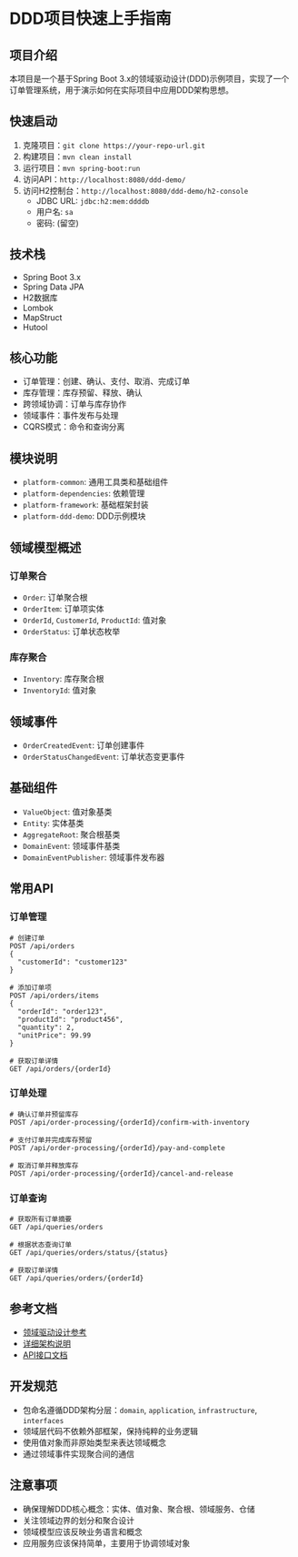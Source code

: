 # DDD项目快速上手指南

## 项目介绍

本项目是一个基于Spring Boot 3.x的领域驱动设计(DDD)示例项目，实现了一个订单管理系统，用于演示如何在实际项目中应用DDD架构思想。

## 快速启动

1. 克隆项目：`git clone https://your-repo-url.git`
2. 构建项目：`mvn clean install`
3. 运行项目：`mvn spring-boot:run`
4. 访问API：`http://localhost:8080/ddd-demo/`
5. 访问H2控制台：`http://localhost:8080/ddd-demo/h2-console`
   - JDBC URL: `jdbc:h2:mem:ddddb`
   - 用户名: `sa`
   - 密码: (留空)

## 技术栈

- Spring Boot 3.x
- Spring Data JPA
- H2数据库
- Lombok
- MapStruct
- Hutool

## 核心功能

- 订单管理：创建、确认、支付、取消、完成订单
- 库存管理：库存预留、释放、确认
- 跨领域协调：订单与库存协作
- 领域事件：事件发布与处理
- CQRS模式：命令和查询分离

## 模块说明

- `platform-common`: 通用工具类和基础组件
- `platform-dependencies`: 依赖管理
- `platform-framework`: 基础框架封装
- `platform-ddd-demo`: DDD示例模块

## 领域模型概述

### 订单聚合

- `Order`: 订单聚合根
- `OrderItem`: 订单项实体
- `OrderId`, `CustomerId`, `ProductId`: 值对象
- `OrderStatus`: 订单状态枚举

### 库存聚合

- `Inventory`: 库存聚合根
- `InventoryId`: 值对象

## 领域事件

- `OrderCreatedEvent`: 订单创建事件
- `OrderStatusChangedEvent`: 订单状态变更事件

## 基础组件

- `ValueObject`: 值对象基类
- `Entity`: 实体基类
- `AggregateRoot`: 聚合根基类
- `DomainEvent`: 领域事件基类
- `DomainEventPublisher`: 领域事件发布器

## 常用API

### 订单管理

```
# 创建订单
POST /api/orders
{
  "customerId": "customer123"
}

# 添加订单项
POST /api/orders/items
{
  "orderId": "order123",
  "productId": "product456",
  "quantity": 2,
  "unitPrice": 99.99
}

# 获取订单详情
GET /api/orders/{orderId}
```

### 订单处理

```
# 确认订单并预留库存
POST /api/order-processing/{orderId}/confirm-with-inventory

# 支付订单并完成库存预留
POST /api/order-processing/{orderId}/pay-and-complete

# 取消订单并释放库存
POST /api/order-processing/{orderId}/cancel-and-release
```

### 订单查询

```
# 获取所有订单摘要
GET /api/queries/orders

# 根据状态查询订单
GET /api/queries/orders/status/{status}

# 获取订单详情
GET /api/queries/orders/{orderId}
```

## 参考文档

- [领域驱动设计参考](docs/architecture-guide.md)
- [详细架构说明](docs/architecture-guide.md)
- [API接口文档](docs/api-docs.md)

## 开发规范

- 包命名遵循DDD架构分层：`domain`, `application`, `infrastructure`, `interfaces`
- 领域层代码不依赖外部框架，保持纯粹的业务逻辑
- 使用值对象而非原始类型来表达领域概念
- 通过领域事件实现聚合间的通信

## 注意事项

- 确保理解DDD核心概念：实体、值对象、聚合根、领域服务、仓储
- 关注领域边界的划分和聚合设计
- 领域模型应该反映业务语言和概念
- 应用服务应该保持简单，主要用于协调领域对象
